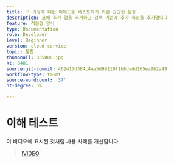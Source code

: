 ```yaml
---
title: 그 과정에 대한 이해도를 테스트하기 위한 간단한 운동
description: 표에 추가 열을 추가하고 검색 기준에 추가 속성을 추가합니다
feature: 적응형 양식
type: Documentation
role: Developer
level: Beginner
version: cloud-service
topic: 통합
thumbnail: 335800.jpg
kt: 8481
source-git-commit: 462417d384c4aa5d99110f1b8dadd165ea9b2a49
workflow-type: tm+mt
source-wordcount: '37'
ht-degree: 5%

---
```


# 이해 테스트

이 비디오에 표시된 것처럼 사용 사례를 개선합니다

>[!VIDEO](https://video.tv.adobe.com/v/335800/?quality=12&learn=on)


